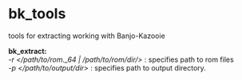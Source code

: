 # bk_tools
tools for extracting working with Banjo-Kazooie

**bk_extract:**  
*-r </path/to/rom._64 | /path/to/rom/dir/>* : specifies path to rom files  
*-p </path/to/output/dir>* : specifies path to output directory.
